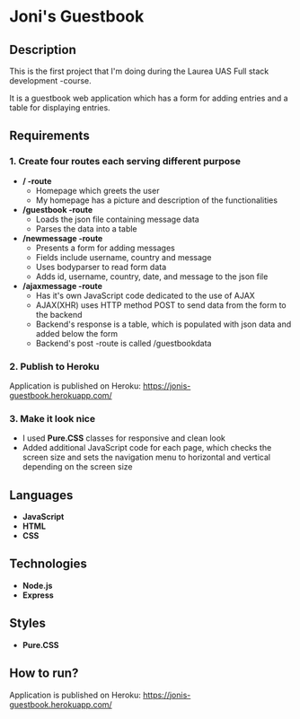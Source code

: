 # Joni's Guestbook

## Description

This is the first project that I'm doing during the Laurea UAS Full stack development -course.

It is a guestbook web application which has a form for adding entries and a table for displaying entries.

## Requirements

### 1. Create four routes each serving different purpose
- **/ -route**
	- Homepage which greets the user
	- My homepage has a picture and description of the functionalities
- **/guestbook -route**
	- Loads the json file containing message data
	- Parses the data into a table
- **/newmessage -route**
	- Presents a form for adding messages
	- Fields include username, country and message
	- Uses bodyparser to read form data
	- Adds id, username, country, date, and message to the json file
- **/ajaxmessage -route**
	- Has it's own JavaScript code dedicated to the use of AJAX
	- AJAX(XHR) uses HTTP method POST to send data from the form to the backend
	- Backend's response is a table, which is populated with json data
	  and added below the form
	- Backend's post -route is called /guestbookdata
	
### 2. Publish to Heroku

Application is published on Heroku: https://jonis-guestbook.herokuapp.com/

### 3. Make it look nice

- I used **Pure.CSS** classes for responsive and clean look
- Added additional JavaScript code for each page, which
  checks the screen size and sets the navigation menu
  to horizontal and vertical depending on the screen size
  
## Languages

- **JavaScript**
- **HTML**
- **CSS**

## Technologies

- **Node.js**
- **Express**

## Styles

- **Pure.CSS** 

## How to run?

Application is published on Heroku: https://jonis-guestbook.herokuapp.com/